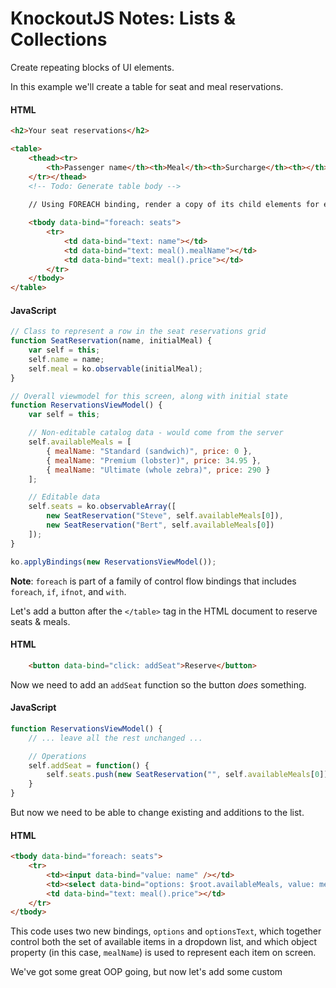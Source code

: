 # KnockoutJS Notes: Lists & Collections

Create repeating blocks of UI elements.

In this example we'll create a table for seat and meal reservations.

#### HTML
```html
<h2>Your seat reservations</h2>

<table>
    <thead><tr>
        <th>Passenger name</th><th>Meal</th><th>Surcharge</th><th></th>
    </tr></thead>
    <!-- Todo: Generate table body -->
    
    // Using FOREACH binding, render a copy of its child elements for each entry in the seats array

    <tbody data-bind="foreach: seats">
        <tr>
            <td data-bind="text: name"></td>
            <td data-bind="text: meal().mealName"></td>
            <td data-bind="text: meal().price"></td>
        </tr>
    </tbody>
</table>
```

#### JavaScript
```JavaScript
// Class to represent a row in the seat reservations grid
function SeatReservation(name, initialMeal) {
    var self = this;
    self.name = name;
    self.meal = ko.observable(initialMeal);
}

// Overall viewmodel for this screen, along with initial state
function ReservationsViewModel() {
    var self = this;

    // Non-editable catalog data - would come from the server
    self.availableMeals = [
        { mealName: "Standard (sandwich)", price: 0 },
        { mealName: "Premium (lobster)", price: 34.95 },
        { mealName: "Ultimate (whole zebra)", price: 290 }
    ];    

    // Editable data
    self.seats = ko.observableArray([
        new SeatReservation("Steve", self.availableMeals[0]),
        new SeatReservation("Bert", self.availableMeals[0])
    ]);
}

ko.applyBindings(new ReservationsViewModel());
```

**Note**: `foreach` is part of a family of control flow bindings that includes `foreach`, `if`, `ifnot`, and `with`. 


Let's add a button after the `</table>` tag in the HTML document to reserve seats & meals.

#### HTML
```html
    <button data-bind="click: addSeat">Reserve</button>
```

Now we need to add an `addSeat` function so the button *does* something.

#### JavaScript
```JavaScript
function ReservationsViewModel() {
    // ... leave all the rest unchanged ...

    // Operations
    self.addSeat = function() {
        self.seats.push(new SeatReservation("", self.availableMeals[0]));
    }
}
```

But now we need to be able to change existing and additions to the list.

#### HTML
```HTML
<tbody data-bind="foreach: seats">
    <tr>
        <td><input data-bind="value: name" /></td>
        <td><select data-bind="options: $root.availableMeals, value: meal, optionsText: 'mealName'"></select></td>
        <td data-bind="text: meal().price"></td>
    </tr>    
</tbody>
```

This code uses two new bindings, `options` and `optionsText`, which together control both the set of available items in a dropdown list, and which object property (in this case, `mealName`) is used to represent each item on screen.

We've got some great OOP going, but now let's add some custom
